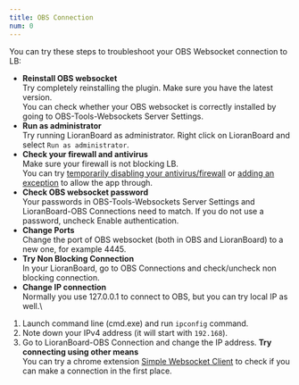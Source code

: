 ```yaml
---
title: OBS Connection
num: 0
---
```


You can try these steps to troubleshoot your OBS Websocket connection to LB:

- **Reinstall OBS websocket**\
Try completely reinstalling the plugin. Make sure you have the latest version.\
You can check whether your OBS websocket is correctly installed by going to OBS-Tools-Websockets Server Settings.
- **Run as administrator**\
Try running LioranBoard as administrator. Right click on LioranBoard and select `Run as administrator`.
- **Check your firewall and antivirus**\
Make sure your firewall is not blocking LB.\
You can try [temporarily disabling your antivirus/firewall](https://support.microsoft.com/en-us/windows/turn-off-defender-antivirus-protection-in-windows-security-99e6004f-c54c-8509-773c-a4d776b77960) or [adding an exception](https://support.microsoft.com/en-us/windows/add-an-exclusion-to-windows-security-811816c0-4dfd-af4a-47e4-c301afe13b26) to allow the app through.
- **Check OBS websocket password**\
Your passwords in OBS-Tools-Websockets Server Settings and LioranBoard-OBS Connections need to match. If you do not use a password, uncheck Enable authentication.
- **Change Ports**\
Change the port of OBS websocket (both in OBS and LioranBoard) to a new one, for example 4445.
- **Try Non Blocking Connection**\
In your LioranBoard, go to OBS Connections and check/uncheck non blocking connection.
- **Change IP connection**\
Normally you use 127.0.0.1 to connect to OBS, but you can try local IP as well.\
1. Launch command line (cmd.exe) and run `ipconfig` command.
2. Note down your IPv4 address (it will start with `192.168`).
3. Go to LioranBoard-OBS Connection and change the IP address.
**Try connecting using other means**\
You can try a chrome extension [Simple Websocket Client](https://chrome.google.com/webstore/detail/simple-websocket-client/pfdhoblngboilpfeibdedpjgfnlcodoo) to check if you can make a connection in the first place.
